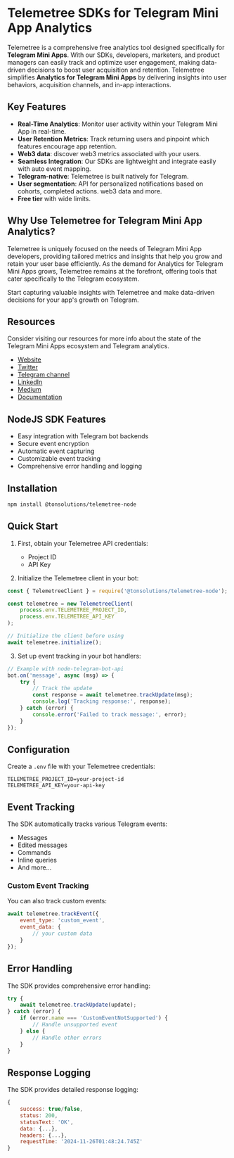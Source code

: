 # Telemetree SDKs for Telegram Mini App Analytics

Telemetree is a comprehensive free analytics tool designed specifically for **Telegram Mini Apps**. With our SDKs, developers, marketers, and product managers can easily track and optimize user engagement, making data-driven decisions to boost user acquisition and retention. Telemetree simplifies **Analytics for Telegram Mini Apps** by delivering insights into user behaviors, acquisition channels, and in-app interactions.

## Key Features
- **Real-Time Analytics**: Monitor user activity within your Telegram Mini App in real-time.
- **User Retention Metrics**: Track returning users and pinpoint which features encourage app retention.
- **Web3 data**: discover web3 metrics associated with your users.
- **Seamless Integration**: Our SDKs are lightweight and integrate easily with auto event mapping.
- **Telegram-native**: Telemetree is built natively for Telegram.
- **User segmentation**: API for personalized notifications based on cohorts, completed actions. web3 data and more.
- **Free tier** with wide limits.

## Why Use Telemetree for Telegram Mini App Analytics?

Telemetree is uniquely focused on the needs of Telegram Mini App developers, providing tailored metrics and insights that help you grow and retain your user base efficiently. As the demand for Analytics for Telegram Mini Apps grows, Telemetree remains at the forefront, offering tools that cater specifically to the Telegram ecosystem.

Start capturing valuable insights with Telemetree and make data-driven decisions for your app's growth on Telegram.

## Resources
Consider visiting our resources for more info about the state of the Telegram Mini Apps ecosystem and Telegram analytics.

- [Website](https://www.telemetree.io/)
- [Twitter](https://x.com/telemetree_HQ)
- [Telegram channel](https://t.me/telemetree_en)
- [LinkedIn](https://linkedin.com/company/telemetree)
- [Medium](https://medium.com/@telemetree)
- [Documentation](https://docs.telemetree.io/)

## NodeJS SDK Features

- Easy integration with Telegram bot backends
- Secure event encryption
- Automatic event capturing
- Customizable event tracking
- Comprehensive error handling and logging

## Installation

```bash
npm install @tonsolutions/telemetree-node
```

## Quick Start

1. First, obtain your Telemetree API credentials:
   - Project ID
   - API Key

2. Initialize the Telemetree client in your bot:

```javascript
const { TelemetreeClient } = require('@tonsolutions/telemetree-node');

const telemetree = new TelemetreeClient(
    process.env.TELEMETREE_PROJECT_ID,
    process.env.TELEMETREE_API_KEY
);

// Initialize the client before using
await telemetree.initialize();
```

3. Set up event tracking in your bot handlers:

```javascript
// Example with node-telegram-bot-api
bot.on('message', async (msg) => {
    try {
        // Track the update
        const response = await telemetree.trackUpdate(msg);
        console.log('Tracking response:', response);
    } catch (error) {
        console.error('Failed to track message:', error);
    }
});
```

## Configuration

Create a `.env` file with your Telemetree credentials:

```
TELEMETREE_PROJECT_ID=your-project-id
TELEMETREE_API_KEY=your-api-key
```

## Event Tracking

The SDK automatically tracks various Telegram events:

- Messages
- Edited messages
- Commands
- Inline queries
- And more...

### Custom Event Tracking

You can also track custom events:

```javascript
await telemetree.trackEvent({
    event_type: 'custom_event',
    event_data: {
        // your custom data
    }
});
```

## Error Handling

The SDK provides comprehensive error handling:

```javascript
try {
    await telemetree.trackUpdate(update);
} catch (error) {
    if (error.name === 'CustomEventNotSupported') {
        // Handle unsupported event
    } else {
        // Handle other errors
    }
}
```

## Response Logging

The SDK provides detailed response logging:

```javascript
{
    success: true/false,
    status: 200,
    statusText: 'OK',
    data: {...},
    headers: {...},
    requestTime: '2024-11-26T01:48:24.745Z'
}
```
